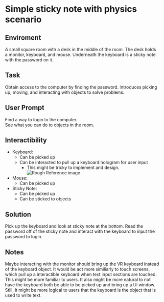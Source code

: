 # Simple sticky note with physics scenario

## Enviroment
<p>A small square room with a desk in the middle of the room. The desk holds a monitor, keyboard, and mouse. 
Underneath the keyboard is a sticky note with the password on it.</p>

## Task
<p>Obtain access to the computer by finding the password. Introduces picking up, moving, and interacting with objects to solve problems.</p>

## User Prompt
<p>Find a way to login to the computer.<br>
See what you can do to objects in the room.</p>

## Interactibility
- Keyboard:
    - Can be picked up
    - Can be interacted to pull up a keyboard hologram for user input
        - This might be tricky to implement and design.
    ![Rough Reference image](https://i.pinimg.com/originals/ba/3a/56/ba3a5623d90e4f060328ab5b47239ccd.jpg)
- Mouse:
    - Can be picked up
- Sticky Note:
    - Can be picked up
    - Can be sticked to objects

## Solution
<p>Pick up the keyboard and look at sticky note at the bottom. Read the password off of the sticky note and interact with the keyboard to input the password to login.</p>

## Notes
<p>Maybe interacting with the monitor should bring up the VR keyboard instead of the keyboard object. It would be act more similiarly to touch screens,
which pull up a interactible keyboard when text input sections are touched. This might be more familiar to users. It also might be more natural to not
have the keyboard both be able to be picked up and bring up a UI window.<br>
Still, it might be more logical to users that the keyboard is the object that is used to write text.<p>
